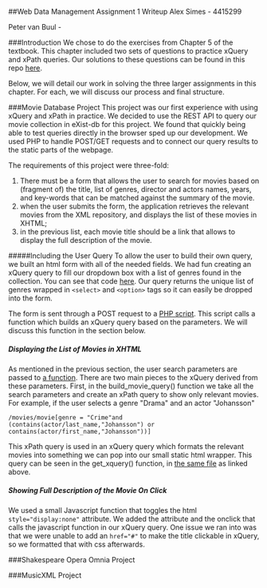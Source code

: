 ##Web Data Management Assignment 1 Writeup
Alex Simes - 4415299

Peter van Buul - 

###Introduction
We chose to do the exercises from Chapter 5 of the textbook. This chapter included two sets of questions to practice xQuery and xPath queries. Our solutions to these questions can be found in this repo [here](xpath_xquery_questions/queries.md).

Below, we will detail our work in solving the three larger assignments in this chapter. For each, we will discuss our process and final structure.


###Movie Database Project
This project was our first experience with using xQuery and xPath in practice. We decided to use the REST API to query our movie collection in eXist-db for this project. We found that quickly being able to test queries directly in the browser sped up our development. We used PHP to handle POST/GET requests and to connect our query results to the static parts of the webpage. 

The requirements of this project were three-fold:
  
1. There must be a form that allows the user to search for movies based on (fragment of) the title, list of genres, director and actors names, years, and key-words that can be matched against the summary of the movie.
2. when the user submits the form, the application retrieves the relevant movies from the XML repository, and displays the list of these movies in XHTML;
3. in the previous list, each movie title should be a link that allows to display the full description of the movie.

#####Including the User Query
To allow the user to build their own query, we built an html form with all of the needed fields. We had fun creating an xQuery query to fill our dropdown box with a list of genres found in the collection. You can see that code [here](apps/movies/queries/get_genre_list.php). Our query returns the unique list of genres wrapped in `<select>` and `<option>` tags so it can easily be dropped into the form.

The form is sent through a POST request to a [PHP script](apps/movies/list_movies.php). This script calls a function which builds an xQuery query based on the parameters. We will discuss this function in the section below.

##### Displaying the List of Movies in XHTML
As mentioned in the previous section, the user search parameters are passed to [a function](apps/movies/queries/get_movie_list.php). There are two main pieces to the xQuery derived from these parameters. First, in the build_movie_query() function we take all the search parameters and create an xPath query to show only relevant movies. For example, if the user selects a genre "Drama" and an actor "Johansson"

`/movies/movie[genre = "Crime"and (contains(actor/last_name,"Johansson") or contains(actor/first_name,"Johansson"))]`

This xPath query is used in an xQuery query which formats the relevant movies into something we can pop into our small static html wrapper. This query can be seen in the get_xquery() function, in [the same file](apps/movies/queries/get_movie_list.php) as linked above.

##### Showing Full Description of the Movie On Click
We used a small Javascript function that toggles the html `style="display:none"` attribute. We added the attribute and the onclick that calls the javascript function in our xQuery query. One issue we ran into was that we were unable to add an `href="#"` to make the title clickable in xQuery, so we formatted that with css afterwards. 

###Shakespeare Opera Omnia Project 

###MusicXML Project
